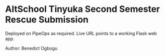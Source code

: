 # AltSchool Tinyuka Second Semester Rescue Submission

Deployed on PipeOps as required. Live URL points to a working Flask web app.

Author: Benedict Ogbogu
